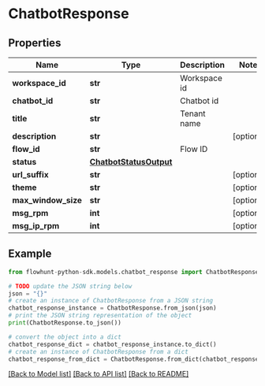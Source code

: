 # ChatbotResponse


## Properties

Name | Type | Description | Notes
------------ | ------------- | ------------- | -------------
**workspace_id** | **str** | Workspace id | 
**chatbot_id** | **str** | Chatbot id | 
**title** | **str** | Tenant name | 
**description** | **str** |  | [optional] 
**flow_id** | **str** | Flow ID | 
**status** | [**ChatbotStatusOutput**](ChatbotStatusOutput.md) |  | 
**url_suffix** | **str** |  | [optional] 
**theme** | **str** |  | [optional] 
**max_window_size** | **str** |  | [optional] 
**msg_rpm** | **int** |  | [optional] 
**msg_ip_rpm** | **int** |  | [optional] 

## Example

```python
from flowhunt-python-sdk.models.chatbot_response import ChatbotResponse

# TODO update the JSON string below
json = "{}"
# create an instance of ChatbotResponse from a JSON string
chatbot_response_instance = ChatbotResponse.from_json(json)
# print the JSON string representation of the object
print(ChatbotResponse.to_json())

# convert the object into a dict
chatbot_response_dict = chatbot_response_instance.to_dict()
# create an instance of ChatbotResponse from a dict
chatbot_response_from_dict = ChatbotResponse.from_dict(chatbot_response_dict)
```
[[Back to Model list]](../README.md#documentation-for-models) [[Back to API list]](../README.md#documentation-for-api-endpoints) [[Back to README]](../README.md)


